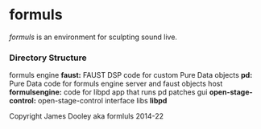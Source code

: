 # formuls
*formuls* is an environment for sculpting sound live.

### Directory Structure
formuls engine
  **faust:** FAUST DSP code for custom Pure Data objects
  **pd:** Pure Data code for formuls engine server and faust objects host
  **formulsengine:** code for libpd app that runs pd patches
gui
  **open-stage-control:** open-stage-control interface
libs
  **libpd**

Copyright James Dooley aka formluls 2014-22
